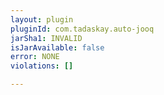 ```yaml
---
layout: plugin
pluginId: com.tadaskay.auto-jooq
jarSha1: INVALID
isJarAvailable: false
error: NONE
violations: []

---
```

